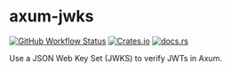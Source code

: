 # axum-jwks

[![GitHub Workflow Status](https://img.shields.io/github/actions/workflow/status/cdriehuys/axum-jwks/rust.yml?branch=main)](https://github.com/cdriehuys/axum-jwks/actions/workflows/rust.yml)
[![Crates.io](https://img.shields.io/crates/v/axum-jwks)](https://crates.io/crates/axum-jwks)
[![docs.rs](https://img.shields.io/docsrs/axum-jwks)](https://docs.rs/axum-jwks)

Use a JSON Web Key Set (JWKS) to verify JWTs in Axum.
